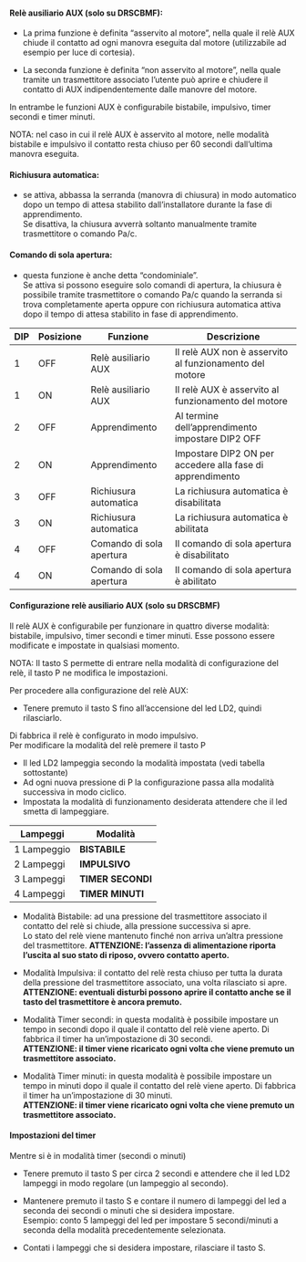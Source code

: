 #### Relè ausiliario AUX \(solo su DRSCBMF\): 

-	La prima funzione è definita “asservito al motore”, nella quale il relè AUX chiude il contatto ad ogni manovra eseguita dal motore \(utilizzabile ad esempio per luce di cortesia\)\. 

-	La seconda funzione è definita “non asservito al motore”, nella quale tramite un trasmettitore associato l’utente può aprire e chiudere il contatto di AUX indipendentemente dalle manovre del motore\.

In entrambe le funzioni AUX è configurabile bistabile, impulsivo, timer secondi e timer minuti\.

NOTA: nel caso in cui il relè AUX è asservito al motore, nelle modalità bistabile e impulsivo il contatto resta chiuso per 60 secondi dall’ultima manovra eseguita\.

#### Richiusura automatica: 

-	se attiva, abbassa la serranda \(manovra di chiusura\) in modo automatico dopo un tempo di attesa stabilito dall’installatore durante la fase di apprendimento\. <br>Se disattiva, la chiusura avverrà soltanto manualmente tramite trasmettitore o comando Pa/c\.  

#### Comando di sola apertura: 

-	questa funzione è anche detta “condominiale”\. <br>Se attiva si possono eseguire solo comandi di apertura, la chiusura è possibile tramite trasmettitore o comando Pa/c quando la serranda si trova completamente aperta oppure con richiusura automatica attiva dopo il tempo di attesa stabilito in fase di apprendimento\.

| DIP |	Posizione |	Funzione |	Descrizione |
| - | - | - | - |
| 1 | OFF |	 	Relè ausiliario AUX	| Il relè AUX non è asservito al funzionamento del motore |
| 1 | ON |	 Relè ausiliario AUX	|		Il relè AUX è asservito al funzionamento del motore
| 2 | OFF |	 	Apprendimento	| Al termine dell’apprendimento impostare DIP2 OFF
| 2 | ON | Apprendimento |		Impostare DIP2 ON per accedere alla fase di apprendimento
| 3 | OFF |	 	Richiusura automatica |	La richiusura automatica è disabilitata
| 3 | ON | Richiusura automatica |	 		La richiusura automatica è abilitata
| 4 | OFF |	 	Comando di sola apertura|	Il comando di sola apertura è disabilitato
| 4 | ON | Comando di sola apertura |	 		Il comando di sola apertura è abilitato


#### Configurazione relè ausiliario AUX \(solo su DRSCBMF\)

Il relè AUX è configurabile per funzionare in quattro diverse modalità: bistabile, impulsivo, timer secondi e timer minuti\. Esse possono essere modificate e impostate in qualsiasi momento\.

NOTA: Il tasto S permette di entrare nella modalità di configurazione del relè, il tasto P ne modifica le impostazioni\.

Per procedere alla configurazione del relè AUX: 

- Tenere premuto il tasto S fino all’accensione del led LD2, quindi rilasciarlo\.

Di fabbrica il relè è configurato in modo impulsivo\. 
<br>Per modificare la modalità del relè premere il tasto P

- Il led LD2 lampeggia secondo la modalità impostata \(vedi tabella sottostante\)
- Ad ogni nuova pressione di P la configurazione passa alla modalità successiva in modo ciclico\. 
- Impostata la modalità di funzionamento desiderata attendere che il led smetta di lampeggiare\.

| Lampeggi | Modalità |
| - | - |
| 1 Lampeggio|	**BISTABILE**
| 2 Lampeggi |	**IMPULSIVO**
| 3 Lampeggi | **TIMER SECONDI**
| 4 Lampeggi | **TIMER MINUTI**

- Modalità Bistabile: ad una pressione del trasmettitore associato il contatto del relè si chiude, alla pressione successiva si apre\. <br>Lo stato del relè viene mantenuto finché non arriva un’altra pressione del trasmettitore\. **ATTENZIONE: l’assenza di alimentazione riporta l’uscita al suo stato di riposo, ovvero contatto aperto\.**

- Modalità Impulsiva: il contatto del relè resta chiuso per tutta la durata della pressione del trasmettitore associato, una volta rilasciato si apre\. <br>
**ATTENZIONE: eventuali disturbi possono aprire il contatto anche se il tasto del trasmettitore è ancora premuto\.**

- Modalità Timer secondi: in questa modalità è possibile impostare un tempo in secondi dopo il quale il contatto del relè viene aperto\. Di fabbrica il timer ha un’impostazione di 30 secondi\. <br>**ATTENZIONE: il timer viene ricaricato ogni volta che viene premuto un trasmettitore associato\.**

- Modalità Timer minuti: in questa modalità è possibile impostare un tempo in minuti dopo il quale il contatto del relè viene aperto\. Di fabbrica il timer ha un’impostazione di 30 minuti\.<br>**ATTENZIONE: il timer viene ricaricato ogni volta che viene premuto un trasmettitore associato\.**

#### Impostazioni del timer

Mentre si è in modalità timer \(secondi o minuti\) 

- Tenere premuto il tasto S per circa 2 secondi e attendere che il led LD2 lampeggi in modo regolare \(un lampeggio al secondo\)\. 

- Mantenere premuto il tasto S e contare il numero di lampeggi del led a seconda dei secondi o minuti che si desidera impostare\. <br>Esempio: conto 5 lampeggi del led per impostare 5 secondi/minuti a seconda della modalità precedentemente selezionata\. 

- Contati i lampeggi che si desidera impostare, rilasciare il tasto S\.